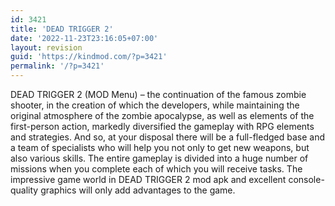 ```yaml
---
id: 3421
title: 'DEAD TRIGGER 2'
date: '2022-11-23T23:16:05+07:00'
layout: revision
guid: 'https://kindmod.com/?p=3421'
permalink: '/?p=3421'
---
```


DEAD TRIGGER 2 (MOD Menu) – the continuation of the famous zombie shooter, in the creation of which the developers, while maintaining the original atmosphere of the zombie apocalypse, as well as elements of the first-person action, markedly diversified the gameplay with RPG elements and strategies. And so, at your disposal there will be a full-fledged base and a team of specialists who will help you not only to get new weapons, but also various skills. The entire gameplay is divided into a huge number of missions when you complete each of which you will receive tasks. The impressive game world in DEAD TRIGGER 2 mod apk and excellent console-quality graphics will only add advantages to the game.